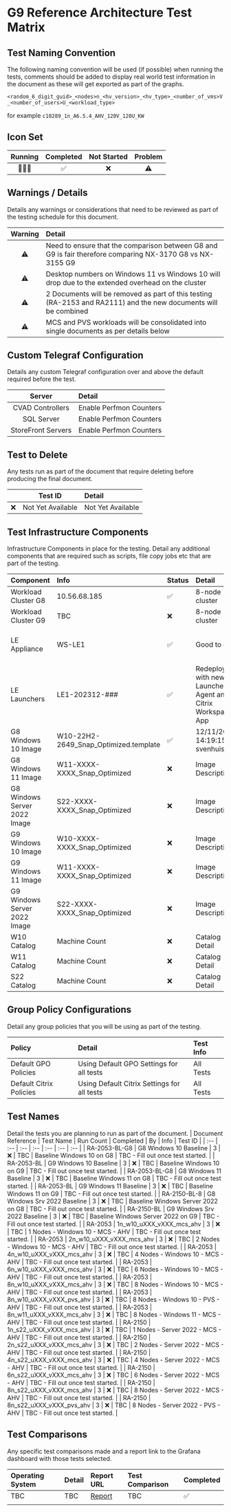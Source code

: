 # G9 Reference Architecture Test Matrix

## Test Naming Convention

The following naming convention will be used (if possible) when running the tests, comments should be added to display real world test information in the document as these will get exported as part of the graphs.

``<random_6_digit_guid>_<nodes>n_<hv_version>_<hv_type>_<number_of_vms>V_<number_of_users>U_<workload_type>``

for example ``c10289_1n_A6.5.4_AHV_120V_120U_KW``

## Icon Set

| Running | Completed | Not Started | Problem |
| :---: | :---: | :---: | :---: |
| 🏃🏻‍♂️ | ✅ | ❌ | ⚠️ |

## Warnings / Details

Details any warnings or considerations that need to be reviewed as part of the testing schedule for this document.

| Warning | Detail |
| :---: | :--- |
| ⚠️ | Need to ensure that the comparison between G8 and G9 is fair therefore comparing NX-3170 G8 vs NX-3155 G9 |
| ⚠️ | Desktop numbers on Windows 11 vs Windows 10 will drop due to the extended overhead on the cluster |
| ⚠️ | 2 Documents will be removed as part of this testing (RA-2153 and RA2111) and the new documents will be combined |
| ⚠️ | MCS and PVS workloads will be consolidated into single documents as per details below |

## Custom Telegraf Configuration

Details any custom Telegraf configuration over and above the default required before the test.

| Server | Detail |
| :---: | :--- |
| CVAD Controllers | Enable Perfmon Counters |
| SQL Server | Enable Perfmon Counters |
| StoreFront Servers | Enable Perfmon Counters |

## Test to Delete

Any tests run as part of the document that require deleting before producing the final document.

| | Test ID | Detail |
| :---: | --- | :--- |
| ❌ | Not Yet Available | Not Yet Available |

## Test Infrastructure Components

Infrastructure Components in place for the testing. Detail any additional components that are required such as scripts, file copy jobs etc that are part of the testing.

| Component | Info | Status | Detail | Owner | Tested | 
| :-- | :-- | :-- | :-- | :-- | :-- |
| Workload Cluster G8 | 10.56.68.185 | ✅ | 8-node cluster | svenhuisman | ❌ |
| Workload Cluster G9 | TBC | ❌ | 8-node cluster | svenhuisman | ❌ |
| LE Appliance | WS-LE1 | ✅ | Good to go | ntnxDave / svenhuisman / ntnxJKindon | ✅ |
| LE Launchers | LE1-202312-### | ✅ | Redeploy with new Launcher Agent and Citrix Workspace App | svenhuisman | ❌ |
| G8 Windows 10 Image | W10-22H2-2649_Snap_Optimized.template | ✅ | 12/11/2023 14:19:15 svenhuisman | svenhuisman | ❌ |
| G8 Windows 11 Image | W11-XXXX-XXXX_Snap_Optimized | ❌ | Image Description | TBC | ❌ |
| G8 Windows Server 2022 Image | S22-XXXX-XXXX_Snap_Optimized | ❌ | Image Description | TBC | ❌ |
| G9 Windows 10 Image | W10-XXXX-XXXX_Snap_Optimized | ❌ | Image Description | TBC | ❌ |
| G9 Windows 11 Image | W11-XXXX-XXXX_Snap_Optimized | ❌ | Image Description | TBC | ❌ |
| G9 Windows Server 2022 Image | S22-XXXX-XXXX_Snap_Optimized | ❌ | Image Description | TBC | ❌ |
| W10 Catalog | Machine Count | ❌ | Catalog Detail | TBC | ❌ |
| W11 Catalog | Machine Count | ❌ | Catalog Detail | TBC | ❌ |
| S22 Catalog | Machine Count | ❌ | Catalog Detail | TBC | ❌ |

## Group Policy Configurations

Detail any group policies that you will be using as part of the testing.

| Policy | Detail | Test Info |
| :-- | :-- | :-- |
| Default GPO Policies | Using Default GPO Settings for all tests | All Tests |
| Default Citrix Policies | Using Default Citrix Settings for all tests | All Tests |

## Test Names

Detail the tests you are planning to run as part of the document.
| Document Reference | Test Name | Run Count | Completed | By | Info | Test ID |
| :-- | :-- | :-- | :-- | :-- | :-- | :-- |
| RA-2053-BL-G8 | G8 Windows 10 Baseline | 3 | ❌ | TBC | Baseline Windows 10 on G8 | TBC - Fill out once test started. |
| RA-2053-BL | G9 Windows 10 Baseline | 3 | ❌ | TBC | Baseline Windows 10 on G9 | TBC - Fill out once test started. |
| RA-2053-BL-G8 | G8 Windows 11 Baseline | 3 | ❌ | TBC | Baseline Windows 11 on G8 | TBC - Fill out once test started. |
| RA-2053-BL | G9 Windows 11 Baseline | 3 | ❌ | TBC | Baseline Windows 11 on G9 | TBC - Fill out once test started. |
| RA-2150-BL-8 | G8 Windows Srv 2022 Baseline | 3 | ❌ | TBC | Baseline Windows Server 2022 on G8 | TBC - Fill out once test started. |
| RA-2150-BL | G9 Windows Srv 2022 Baseline | 3 | ❌ | TBC | Baseline Windows Server 2022 on G9 | TBC - Fill out once test started. |
| RA-2053 | 1n_w10_uXXX_vXXX_mcs_ahv | 3 | ❌ | TBC | 1 Nodes - Windows 10 - MCS - AHV | TBC - Fill out once test started. |
| RA-2053 | 2n_w10_uXXX_vXXX_mcs_ahv | 3 | ❌ | TBC | 2 Nodes - Windows 10 - MCS - AHV | TBC - Fill out once test started. |
| RA-2053 | 4n_w10_uXXX_vXXX_mcs_ahv | 3 | ❌ | TBC | 4 Nodes - Windows 10 - MCS - AHV | TBC - Fill out once test started. |
| RA-2053 | 6n_w10_uXXX_vXXX_mcs_ahv | 3 | ❌ | TBC | 6 Nodes - Windows 10 - MCS - AHV | TBC - Fill out once test started. |
| RA-2053 | 8n_w10_uXXX_vXXX_mcs_ahv | 3 | ❌ | TBC | 8 Nodes - Windows 10 - MCS - AHV | TBC - Fill out once test started. |
| RA-2053 | 8n_w10_uXXX_vXXX_pvs_ahv | 3 | ❌ | TBC | 8 Nodes - Windows 10 - PVS - AHV | TBC - Fill out once test started. |
| RA-2053 | 8n_w11_uXXX_vXXX_mcs_ahv | 3 | ❌ | TBC | 8 Nodes - Windows 11 - MCS - AHV | TBC - Fill out once test started. |
| RA-2150 | 1n_s22_uXXX_vXXX_mcs_ahv | 3 | ❌ | TBC | 1 Nodes - Server 2022 - MCS - AHV | TBC - Fill out once test started. |
| RA-2150 | 2n_s22_uXXX_vXXX_mcs_ahv | 3 | ❌ | TBC | 2 Nodes - Server 2022 - MCS - AHV | TBC - Fill out once test started. |
| RA-2150 | 4n_s22_uXXX_vXXX_mcs_ahv | 3 | ❌ | TBC | 4 Nodes - Server 2022 - MCS - AHV | TBC - Fill out once test started. |
| RA-2150 | 6n_s22_uXXX_vXXX_mcs_ahv | 3 | ❌ | TBC | 6 Nodes - Server 2022 - MCS - AHV | TBC - Fill out once test started. |
| RA-2150 | 8n_s22_uXXX_vXXX_mcs_ahv | 3 | ❌ | TBC | 8 Nodes - Server 2022 - MCS - AHV | TBC - Fill out once test started. |
| RA-2150 | 8n_s22_uXXX_vXXX_pvs_ahv | 3 | ❌ | TBC | 8 Nodes - Server 2022 - PVS - AHV | TBC - Fill out once test started. |

## Test Comparisons

Any specific test comparisons made and a report link to the Grafana dashboard with those tests selected.

| Operating System | Detail | Report URL | Test Comparison | Completed |
| :-- | :-- | :-- | :-- | :-- |
| TBC | TBC | [Report](http://10.57.64.101:3000) | TBC  | ✅ |
| | | | |

